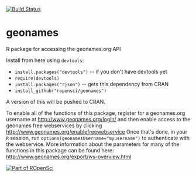 [![Build Status](https://travis-ci.org/ropensci/geonames.png?branch=master)](https://travis-ci.org/ropensci/geonames)

geonames
========

R package for accessing the geonames.org API

Install from here using `devtools`:

 * `install.packages("devtools")` -- if you don't have devtools yet
 * `require(devtools)`
 * `install.packages("rjson")` -- gets this dependency from CRAN
 * `install_github("ropensci/geonames")`

A version of this will be pushed to CRAN.

To enable all of the functions of this package, register for a geonames.org username at http://www.geonames.org/login/ and then enable access to the geonames free webservices by clicking http://www.geonames.org/enablefreewebservice Once that's done, in your `R` session, run `options(geonamesUsername="myusername")` to authenticate with the webservice. More information about the parameters for many of the functions in this package can be found here: http://www.geonames.org/export/ws-overview.html

[![Part of ROpenSci](http://ropensci.org/public_images/github_footer.png)](http://ropensci.org)
